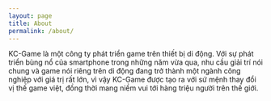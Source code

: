 ```yaml
---
layout: page
title: About
permalink: /about/
---
```


KC-Game là một công ty phát triển game trên thiết bị di động. Với sự phát triển bùng nổ của smartphone trong những năm vừa qua, nhu cầu giải trí nói chung và game nói riêng trên di động đang trở thành một ngành công nghiệp với giá trị rất lớn, vì vậy KC-Game được tạo ra với sứ mệnh thay đổi vị thế game việt, đồng thời mang niềm vui tới hàng triệu người trên thế giới.
